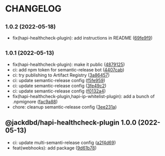 # CHANGELOG

## <small>1.0.2 (2022-05-18)</small>

* fix(hapi-healthcheck-plugin): add instructions in README ([69fe9f9](https://github.com/jackdbd/calderone/commit/69fe9f9))

## <small>1.0.1 (2022-05-13)</small>

* fix(hapi-healthcheck-plugin): make it public ([4879125](https://github.com/jackdbd/calderone/commit/4879125))
* ci: add npm token for semantic-release bot ([4407cab](https://github.com/jackdbd/calderone/commit/4407cab))
* ci: try publishing to Artifact Registry ([3a86457](https://github.com/jackdbd/calderone/commit/3a86457))
* ci: update semantic-release config ([f5fe959](https://github.com/jackdbd/calderone/commit/f5fe959))
* ci: update semantic-release config ([3fe49c2](https://github.com/jackdbd/calderone/commit/3fe49c2))
* ci: update semantic-release config ([f0132a4](https://github.com/jackdbd/calderone/commit/f0132a4))
* fix(hapi-healthcheck-plugin,hapi-ip-whitelist-plugin): add a bunch of .npmignore ([fac9a88](https://github.com/jackdbd/calderone/commit/fac9a88))
* chore: cleanup semantic-release config ([3ee231a](https://github.com/jackdbd/calderone/commit/3ee231a))

## @jackdbd/hapi-healthcheck-plugin 1.0.0 (2022-05-13)

* ci: update multi-semanti-release config ([a2f4d69](https://github.com/jackdbd/calderone/commit/a2f4d69))
* feat(webhooks): add package ([9d61b78](https://github.com/jackdbd/calderone/commit/9d61b78))
